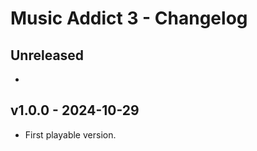 # Music Addict 3 - Changelog




## Unreleased

-




## v1.0.0 - 2024-10-29

- First playable version.
